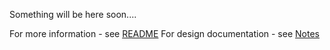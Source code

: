 Something will be here soon.... 

For more information - see <a href="https://github.com/ChrononDB/core/blob/master/README.md">README</a>
For design documentation - see <a href="https://github.com/ChrononDB/core/tree/master/docs">Notes</a>

